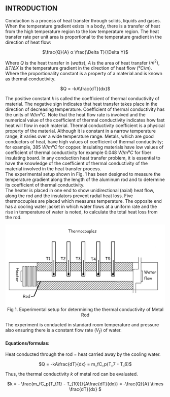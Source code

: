 ## INTRODUCTION<br>

Conduction is a process of heat transfer through solids, liquids and gases. When the temperature gradient exists in a body, there is a transfer of heat from the high temperature region to the low temperature region. The heat transfer rate per unit area is proportional to the temperature gradient in the direction of heat flow:

<center>

<!-- ![](images/3.png) -->

$\frac{Q}{A} α \frac{\Delta T}{\Delta Y}$

</center>

Where $Q$ is the heat transfer in $(watts)$, $A$ is the area of heat transfer $(m^2)$, $∆T/∆X$ is the temperature gradient in the direction of heat flow $(⁰C/m)$. Where the proportionality constant is a property of a material and is known as thermal conductivity.

<center>

<!-- ![](images/2.png) -->

$Q = -kA\frac{dT}{dx}$

</center>

The positive constant $k$ is called the coefficient of thermal conductivity of material. The negative sign indicates that heat transfer takes place in the direction of decreasing temperature. Coefficient of thermal conductivity has the units of $W/m⁰C$. Note that the heat flow rate is involved and the numerical value of the coefficient of thermal conductivity indicates how fast heat will flow in each material. Thermal conductivity coefficient is a physical property of the material. Although it is constant in a narrow temperature range, it varies over a wide temperature range. Metals, which are good conductors of heat, have high values of coefficient of thermal conductivity; for example, 385 $W/m⁰C$ for copper. Insulating materials have low values of coefficient of thermal conductivity for example 0.048 $W/m⁰C$ for fiber insulating board. In any conduction heat transfer problem, it is essential to have the knowledge of the coefficient of thermal conductivity of the material involved in the heat transfer process.
<br>The experimental setup shown in Fig. 1 has been designed to measure the temperature gradient along the length of the aluminum rod and to determine its coefficient of thermal conductivity.
<br> The heater is placed in one end to show unidirectional (axial) heat flow, along the rod and the insulators prevent radial heat loss. Five thermocouples are placed which measures temperature. The opposite end has a cooling water jacket in which water flows at a uniform rate and the rise in temperature of water is noted, to calculate the total heat loss from the rod.

<center>

![alt text](images/1.png)<br>
Fig 1. Experimental setup for determining the thermal conductivity of Metal Rod

</center>

The experiment is conducted in standard room temperature and pressure also ensuring there is a constant flow rate $(V_f)$ of water.

#### Equations/formulas:

Heat conducted through the rod = heat carried away by the cooling water.

<center>

<!-- ![](images/4.png) -->

$Q = -kA\frac{dT}{dx} = m_fC_p(T_7 - T_6)$

</center>

Thus, the thermal conductivity $k$ of metal rod can be evaluated.

<center>

<!-- ![](images/6.png) -->

$k = - \frac{m_fC_p(T_{11} - T_{10})}{A\frac{dT}{dx}} = -\frac{Q}{A} \times \frac{dT}{dx} $

</center>
